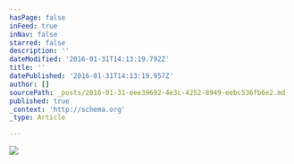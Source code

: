```yaml
---
hasPage: false
inFeed: true
inNav: false
starred: false
description: ''
dateModified: '2016-01-31T14:13:19.792Z'
title: ''
datePublished: '2016-01-31T14:13:19.957Z'
author: []
sourcePath: _posts/2016-01-31-eee39692-4e3c-4252-8949-eebc536fb6e2.md
published: true
_context: 'http://schema.org'
_type: Article

---
```

![](https://the-grid-user-content.s3-us-west-2.amazonaws.com/935c375b-f52a-4198-bfbf-8efa34c4fe0e.jpg)